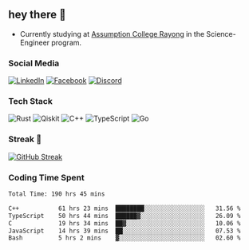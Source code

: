 ## hey there 👋

- Currently studying at [Assumption College Rayong](https://www.acr.ac.th) in the Science-Engineer program.

### Social Media

[![LinkedIn](https://img.shields.io/badge/linkedin-%230077B5.svg?style=for-the-badge&logo=linkedin&logoColor=white)](https://www.linkedin.com/in/kiattisakbeaw/)
[![Facebook](https://img.shields.io/badge/Facebook-%231877F2.svg?style=for-the-badge&logo=Facebook&logoColor=white)](https://www.facebook.com/kiattisakbeawsanburee)
[![Discord](https://img.shields.io/badge/Discord-%235865F2.svg?style=for-the-badge&logo=discord&logoColor=white)](https://discord.gg/dgRsHb5duc)

### Tech Stack
![Rust](https://img.shields.io/badge/rust-%23000000.svg?style=for-the-badge&logo=rust&logoColor=white)
![Qiskit](https://img.shields.io/badge/Qiskit-%236929C4.svg?style=for-the-badge&logo=Qiskit&logoColor=white)
![C++](https://img.shields.io/badge/c++-%2300599C.svg?style=for-the-badge&logo=c%2B%2B&logoColor=white)
![TypeScript](https://img.shields.io/badge/typescript-%23007ACC.svg?style=for-the-badge&logo=typescript&logoColor=white)
![Go](https://img.shields.io/badge/go-%2300ADD8.svg?style=for-the-badge&logo=go&logoColor=white)


### Streak 🚀
[![GitHub Streak](https://streak-stats.demolab.com?user=beawkiattisak&theme=dark&hide_border=true)](https://git.io/streak-stats)
</div>

### Coding Time Spent
<!--START_SECTION:waka-->

```txt
Total Time: 190 hrs 45 mins

C++           61 hrs 23 mins  ████████░░░░░░░░░░░░░░░░░   31.56 %
TypeScript    50 hrs 44 mins  ██████▓░░░░░░░░░░░░░░░░░░   26.09 %
C             19 hrs 34 mins  ██▓░░░░░░░░░░░░░░░░░░░░░░   10.06 %
JavaScript    14 hrs 39 mins  ██░░░░░░░░░░░░░░░░░░░░░░░   07.53 %
Bash          5 hrs 2 mins    ▓░░░░░░░░░░░░░░░░░░░░░░░░   02.60 %
```

<!--END_SECTION:waka-->
